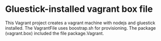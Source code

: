 Gluestick-installed vagrant box file
====================================

This Vagrant project creates a vagrant machine with nodejs and gluestick installed.  The VagrantFile uses boostrap.sh for provisioning.  The package (vagrant.box) included the file package.Vagrant.
